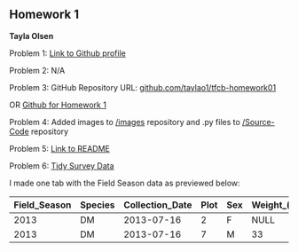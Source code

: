 ## Homework 1

**Tayla Olsen**


Problem 1: [Link to Github profile](https://github.com/taylao1)

Problem 2: N/A

Problem 3: GitHub Repository URL: [github.com/taylao1/tfcb-homework01](https://github.com/taylao1/tfcb-homework01)

OR [Github for Homework 1](https://github.com/taylao1/tfcb-homework01)

Problem 4: Added images to [/images](https://github.com/taylao1/tfcb-homework01/tree/master/images) repository and .py files to [/Source-Code](https://github.com/taylao1/tfcb-homework01/tree/master/Source-Code) repository

Problem 5: [Link to README](https://github.com/taylao1/tfcb-homework01/blob/master/README.md)

Problem 6: [Tidy Survey Data](https://github.com/taylao1/tfcb-homework01/blob/master/Tidy%20Survey%20Data.txt)

I made one tab with the Field Season data as previewed below: 

| Field_Season | Species | Collection_Date | Plot | Sex | Weight_(g) | Calibration |
|--------------|---------|-----------------|------|-----|------------|-------------|
| 2013         | DM      | 2013-07-16      | 2    | F   | NULL       | NULL        |
| 2013         | DM      | 2013-07-16      | 7    | M   | 33         | GOOD        |
